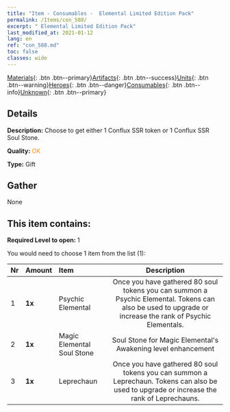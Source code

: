 ```yaml
---
title: "Item - Consumables -  Elemental Limited Edition Pack"
permalink: /Items/con_588/
excerpt: " Elemental Limited Edition Pack"
last_modified_at: 2021-01-12
lang: en
ref: "con_588.md"
toc: false
classes: wide
---
```

 [Materials](/Items/){: .btn .btn--primary}[Artifacts](/Items/Artifacts/){: .btn .btn--success}[Units](/Items/Units/){: .btn .btn--warning}[Heroes](/Items/Heroes/){: .btn .btn--danger}[Consumables](/Items/Consumables/){: .btn .btn--info}[Unknown](/Items/Unknown/){: .btn .btn--primary}

## Details
 **Description:** Choose to get either 1 Conflux SSR token or 1 Conflux SSR Soul Stone.

 **Quality:** <span style="color: #FF8C00">OK</span>

 **Type:** Gift

## Gather

  None

## This item contains:

 **Required Level to open:** 1

 You would need to choose 1 item from the list (1):

  | Nr | Amount |     Item    | Description |
  |:---|:-------|:------------|:-----------:|
  | 1 |  **1x** | Psychic Elemental | Once you have gathered 80 soul tokens you can summon a Psychic Elemental. Tokens can also be used to upgrade or increase the rank of Psychic Elementals.  | 
  | 2 |  **1x** | Magic Elemental Soul Stone | Soul Stone for Magic Elemental's Awakening level enhancement  | 
  | 3 |  **1x** | Leprechaun | Once you have gathered 80 soul tokens you can summon a Leprechaun. Tokens can also be used to upgrade or increase the rank of Leprechauns.  | 
